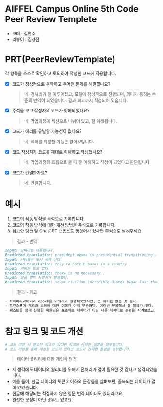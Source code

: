 # AIFFEL Campus Online 5th Code Peer Review Templete
- 코더 : 김연수
- 리뷰어 : 김성진


# PRT(PeerReviewTemplate) 
각 항목을 스스로 확인하고 토의하여 작성한 코드에 적용합니다.

- [X] 코드가 정상적으로 동작하고 주어진 문제를 해결했나요?
  > 네, 전처리가 잘 이루어졌고, 모델이 정상적으로 진행되며, 의미가 통하는 수준의 번역이 되었습니다.
  > 결과 회고까지 작성되어 있습니다.
- [X] 주석을 보고 작성자의 코드가 이해되었나요?
  > 네, 작업과정이 섹션으로 나뉘어 있고, 잘 이해됩니다.
- [X] 코드가 에러를 유발할 가능성이 없나요?
  > 네, 에러를 유발할 가능은 없어보입니다.
- [X] 코드 작성자가 코드를 제대로 이해하고 작성했나요?
  > 네, 작업과정의 흐름으로 볼 때 잘 이해하고 작성이 되었다고 판단됩니다.
- [X] 코드가 간결한가요?
  > 네, 간결합니다.

# 예시
1. 코드의 작동 방식을 주석으로 기록합니다.
2. 코드의 작동 방식에 대한 개선 방법을 주석으로 기록합니다.
3. 참고한 링크 및 ChatGPT 프롬프트 명령어가 있다면 주석으로 남겨주세요.

> 결과 - 번역

```markdown
Input: 오바마는 대통령이다.
Predicted translation: president obama is presidential transitioning .
Input: 시민들은 도시 속에 산다.
Predicted translation: they re both b bases in a country .
Input: 커피는 필요 없다.
Predicted translation: there is no necessary .
Input: 일곱 명의 사망자가 발생했다.
Predicted translation: seven civilian incredible deaths began last thursday .
```

> 결과 - 회고
```markdown
- 하이퍼파라미터와 epoch을 바꿔가며 실행해보았지만, 큰 차이는 없는 것 같다.
- 트랜스포머 개념과 코드에 대한 이해가 아직 부족하다. 여러번 반복해서 볼 필요가 있다.
- 퀘스트를 함께 진행한 혜원님은 프로젝트 데이터가 아닌 다른 데이터로 훈련을 시켜보셨고, 해당 결과를 공유해주셨다. 확실히 데이터 퀄리티 자체의 영향이 큰 듯하다.
```



# 참고 링크 및 코드 개선
```python
# 코드 리뷰 시 참고한 링크가 있다면 링크와 간략한 설명을 첨부합니다.
# 코드 리뷰를 통해 개선한 코드가 있다면 코드와 간략한 설명을 첨부합니다.
```

> 데이터 퀄리티에 대한 개인적 의견
- 제 생각에도 데이터의 퀄리티를 위해서 전처리가 많이 필요한 것 같다고 생각되었습니다.
- 예를 들어, 한글 데이터의 토큰 2 이하의 문장들을 살펴보면, 중복되는 데이터가 많이 있었습니다.
- 한글에 해당되는 적절하지 않은 영문 번역 데이터도 있더라고요.
- 완전한 문장이 아닌 경우도 있고요.